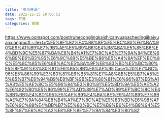 ```yaml
---
title: '参与开源'
date: 2022-11-15 10:06:51
tags: 开源
categories: 前端
---
```


https://www.oomspot.com/post/ruheconglingkaishicanyuapachedingjikaiyuanxiangmu#:~:text=%E5%8F%82%E4%B8%8E%E5%BC%80%E6%BA%90%E9%A1%B9%E7%9B%AE%E5%B9%B6%E4%B8%BA%E5%85%B6%E4%BD%9C%E5%87%BA%E8%B4%A1%E7%8C%AE%E7%9A%84%E6%96%B9%E6%B3%95%E6%9C%89%E5%BE%88%E5%A4%9A%EF%BC%8C%E5%8C%85%E6%8B%AC%E5%8A%9F%E8%83%BD%E5%BC%80%E5%8F%91%E3%80%81%E6%B5%8B%E8%AF%95,Case%20%E7%BC%96%E5%86%99%E3%80%81%E6%B5%81%E7%A8%8B%E5%B7%A5%E5%85%B7%E6%94%B9%E8%BF%9B%E3%80%81%E6%96%87%E6%A1%A3%E5%AE%8C%E5%96%84%E3%80%81%E5%8D%9A%E5%AE%A2%E6%92%B0%E5%86%99%E7%AD%89%E7%AD%89%EF%BC%8C%E4%BB%BB%E4%BD%95%E5%AF%B9%E4%BA%8E%E9%A1%B9%E7%9B%AE%E7%9A%84%E8%B4%A1%E7%8C%AE%E9%83%BD%E6%98%AF%E6%9C%89%E4%BB%B7%E5%80%BC%E5%B9%B6%E4%B8%94%E5%8F%97%E6%AC%A2%E8%BF%8E%E7%9A%84%E3%80%82
